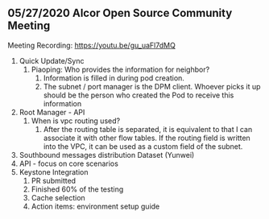 ## 05/27/2020 Alcor Open Source Community Meeting 

Meeting Recording: https://youtu.be/gu_uaFl7dMQ

1. Quick Update/Sync
    1. Piaoping: Who provides the information for neighbor?
        1. Information is filled in during pod creation.
        1. The subnet / port manager is the DPM client. Whoever picks it up should be the person who created the Pod to receive this information
2.  Root Manager - API
    1. When is vpc routing used?
        1. After the routing table is separated, it is equivalent to that I can associate it with other flow tables. If the routing field is written into the VPC, it can be used as a custom field of the subnet.
3.  Southbound messages distribution Dataset  (Yunwei)
4.  API  - focus on core scenarios
5.  Keystone Integration
    1. PR submitted
    1. Finished 60% of the testing
    1. Cache selection
    1. Action items: environment setup guide